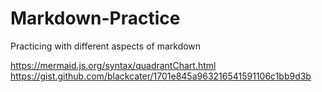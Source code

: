 # Markdown-Practice
Practicing with different aspects of markdown

https://mermaid.js.org/syntax/quadrantChart.html
https://gist.github.com/blackcater/1701e845a963216541591106c1bb9d3b
